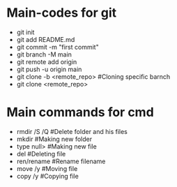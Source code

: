 # Main-codes for git
- git init
- git add README.md
- git commit -m "first commit"
- git branch -M main
- git remote add origin
- git push -u origin main
- git clone -b <remote_repo> #Cloning specific barnch
- git clone <remote_repo>

# Main commands for cmd

- rmdir /S /Q #Delete folder and his files
- mkdir #Making new folder
- type null> #Making new file
- del #Deleting file
- ren/rename #Rename filename
- move /y #Moving file
- copy /y #Copying file
